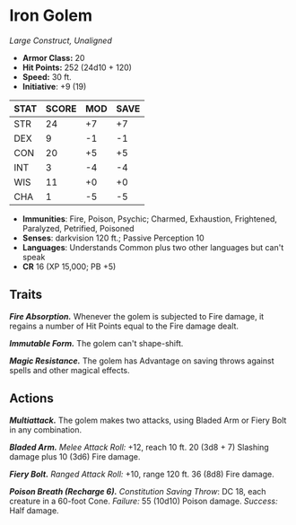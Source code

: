 # Iron Golem

*Large Construct, Unaligned*

- **Armor Class:** 20
- **Hit Points:** 252 (24d10 + 120)
- **Speed:** 30 ft.
- **Initiative**: +9 (19)

|STAT|SCORE|MOD|SAVE|
| --- | --- | --- | ---- |
| STR | 24 | +7 | +7 |
| DEX | 9 | -1 | -1 |
| CON | 20 | +5 | +5 |
| INT | 3 | -4 | -4 |
| WIS | 11 | +0 | +0 |
| CHA | 1 | -5 | -5 |

- **Immunities**: Fire, Poison, Psychic; Charmed, Exhaustion, Frightened, Paralyzed, Petrified, Poisoned
- **Senses**: darkvision 120 ft.; Passive Perception 10
- **Languages**: Understands Common plus two other languages but can't speak
- **CR** 16 (XP 15,000; PB +5)

## Traits

***Fire Absorption.*** Whenever the golem is subjected to Fire damage, it regains a number of Hit Points equal to the Fire damage dealt.

***Immutable Form.*** The golem can't shape-shift.

***Magic Resistance.*** The golem has Advantage on saving throws against spells and other magical effects.


## Actions

***Multiattack.*** The golem makes two attacks, using Bladed Arm or Fiery Bolt in any combination.

***Bladed Arm.*** *Melee Attack Roll:* +12, reach 10 ft. 20 (3d8 + 7) Slashing damage plus 10 (3d6) Fire damage.

***Fiery Bolt.*** *Ranged Attack Roll:* +10, range 120 ft. 36 (8d8) Fire damage.

***Poison Breath (Recharge 6).*** *Constitution Saving Throw*: DC 18, each creature in a 60-foot Cone. *Failure:*  55 (10d10) Poison damage. *Success:*  Half damage.

